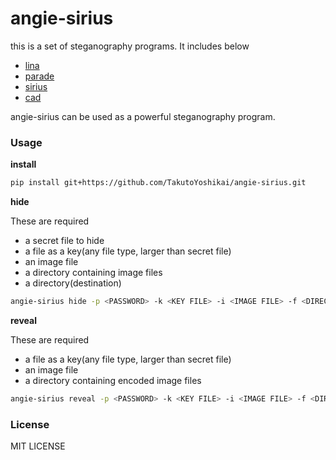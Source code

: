 # angie-sirius
this is a set of steganography programs.
It includes below

* [lina](https://github.com/TakutoYoshikai/lina)
* [parade](https://github.com/TakutoYoshikai/parade)
* [sirius](https://github.com/TakutoYoshikai/sirius)
* [cad](https://github.com/TakutoYoshikai/cad)

angie-sirius can be used as a powerful steganography program.
### Usage
**install**
```bash
pip install git+https://github.com/TakutoYoshikai/angie-sirius.git
```
**hide**

These are required

* a secret file to hide
* a file as a key(any file type, larger than secret file)
* an image file
* a directory containing image files
* a directory(destination)
```bash
angie-sirius hide -p <PASSWORD> -k <KEY FILE> -i <IMAGE FILE> -f <DIRECTORY CONTAINING IMAGE FILES> -t <DESTINATION DIRECTORY> -d <SECRET FILE>
```

**reveal**

These are required
* a file as a key(any file type, larger than secret file)
* an image file
* a directory containing encoded image files
```bash
angie-sirius reveal -p <PASSWORD> -k <KEY FILE> -i <IMAGE FILE> -f <DIRECTORY CONTAINING ENCODED IMAGE FILES> -o <OUTPUT FILE>
```

### License
MIT LICENSE
